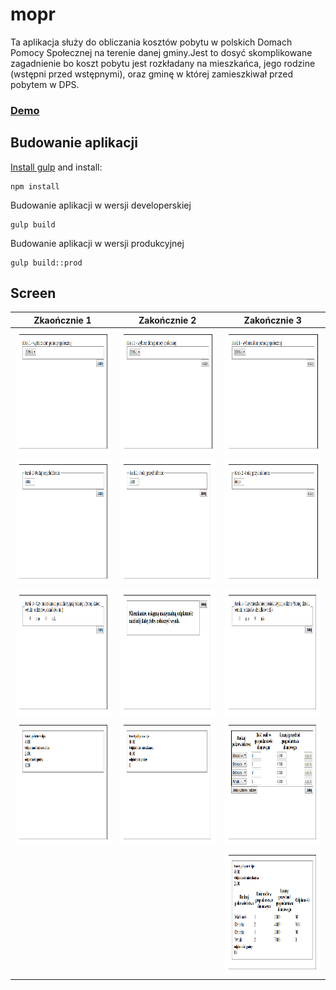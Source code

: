 # mopr
Ta aplikacja służy do obliczania kosztów pobytu w polskich Domach Pomocy Społecznej na terenie danej gminy.Jest to dosyć skomplikowane zagadnienie bo koszt pobytu jest rozkładany na mieszkańca, jego rodzine (wstępni przed wstępnymi), oraz gminę w której zamieszkiwał przed pobytem w DPS.
### [Demo](http://rogala.it/mopr/)

## Budowanie aplikacji
[Install gulp](https://github.com/leszek3737/Gulp-Config-Files)
and install:
```
npm install
```
Budowanie aplikacji w wersji developerskiej 

```
gulp build
```
Budowanie aplikacji w wersji produkcyjnej

```
gulp build::prod
```

## Screen
| Zkaończnie 1 | Zakończnie 2 | Zakończnie 3 |
| :---: | :-: | :-: |
| <img src="./1.png" height="200">  | <img src="./1.png" height="200">   | <img src="./1.png" height="200">  |
| <img src="./2.png" height="200">  | <img src="./2b.png" height="200">  | <img src="./2.png" height="200">  |
| <img src="./3.png" height="200">  | <img src="./3b.png" height="200">  | <img src="./3c.png" height="200">  |
| <img src="./f1.png" height="200"> | <img src="./f2.png" height="200">  | <img src="./4.png" height="200">  |
|                                   |                                    | <img src="./f3.png" height="200">  |
